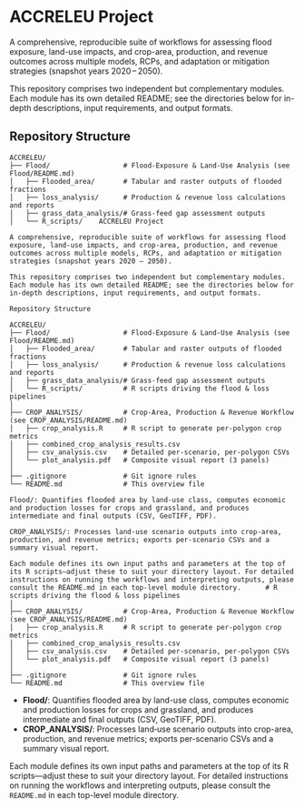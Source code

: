 # ACCRELEU Project

A comprehensive, reproducible suite of workflows for assessing flood exposure, land-use impacts, and crop-area, production, and revenue outcomes across multiple models, RCPs, and adaptation or mitigation strategies (snapshot years 2020 – 2050).

This repository comprises two independent but complementary modules. Each module has its own detailed README; see the directories below for in-depth descriptions, input requirements, and output formats.

## Repository Structure

```
ACCRELEU/
├── Flood/                  # Flood-Exposure & Land-Use Analysis (see Flood/README.md)
│   ├── Flooded_area/       # Tabular and raster outputs of flooded fractions
│   ├── loss_analysis/      # Production & revenue loss calculations and reports
│   ├── grass_data_analysis/# Grass-feed gap assessment outputs
│   └── R_scripts/    ACCRELEU Project

A comprehensive, reproducible suite of workflows for assessing flood exposure, land-use impacts, and crop-area, production, and revenue outcomes across multiple models, RCPs, and adaptation or mitigation strategies (snapshot years 2020 – 2050).

This repository comprises two independent but complementary modules. Each module has its own detailed README; see the directories below for in-depth descriptions, input requirements, and output formats.

Repository Structure

ACCRELEU/
├── Flood/                  # Flood-Exposure & Land-Use Analysis (see Flood/README.md)
│   ├── Flooded_area/       # Tabular and raster outputs of flooded fractions
│   ├── loss_analysis/      # Production & revenue loss calculations and reports
│   ├── grass_data_analysis/# Grass-feed gap assessment outputs
│   └── R_scripts/          # R scripts driving the flood & loss pipelines
│
├── CROP_ANALYSIS/          # Crop-Area, Production & Revenue Workflow (see CROP_ANALYSIS/README.md)
│   ├── crop_analysis.R     # R script to generate per-polygon crop metrics
│   ├── combined_crop_analysis_results.csv
│   ├── csv_analysis.csv    # Detailed per-scenario, per-polygon CSVs
│   └── plot_analysis.pdf   # Composite visual report (3 panels)
│
├── .gitignore              # Git ignore rules
└── README.md               # This overview file

Flood/: Quantifies flooded area by land-use class, computes economic and production losses for crops and grassland, and produces intermediate and final outputs (CSV, GeoTIFF, PDF).

CROP_ANALYSIS/: Processes land‐use scenario outputs into crop-area, production, and revenue metrics; exports per-scenario CSVs and a summary visual report.

Each module defines its own input paths and parameters at the top of its R scripts—adjust these to suit your directory layout. For detailed instructions on running the workflows and interpreting outputs, please consult the README.md in each top-level module directory.      # R scripts driving the flood & loss pipelines
│
├── CROP_ANALYSIS/          # Crop-Area, Production & Revenue Workflow (see CROP_ANALYSIS/README.md)
│   ├── crop_analysis.R     # R script to generate per-polygon crop metrics
│   ├── combined_crop_analysis_results.csv
│   ├── csv_analysis.csv    # Detailed per-scenario, per-polygon CSVs
│   └── plot_analysis.pdf   # Composite visual report (3 panels)
│
├── .gitignore              # Git ignore rules
└── README.md               # This overview file
```

- **Flood/**: Quantifies flooded area by land-use class, computes economic and production losses for crops and grassland, and produces intermediate and final outputs (CSV, GeoTIFF, PDF).
- **CROP\_ANALYSIS/**: Processes land‐use scenario outputs into crop-area, production, and revenue metrics; exports per-scenario CSVs and a summary visual report.

Each module defines its own input paths and parameters at the top of its R scripts—adjust these to suit your directory layout. For detailed instructions on running the workflows and interpreting outputs, please consult the `README.md` in each top-level module directory.

